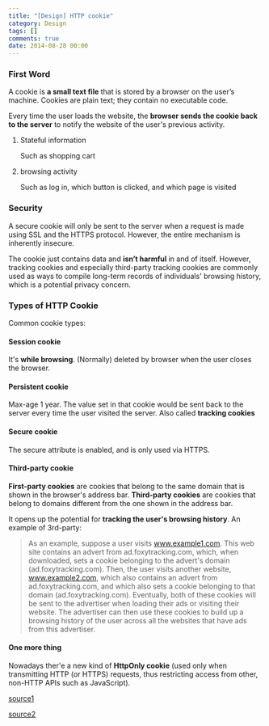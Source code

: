 ```yaml
---
title: "[Design] HTTP cookie"
category: Design
tags: []
comments: true
date: 2014-08-28 00:00
---
```



### First Word

A cookie is **a small text file** that is stored by a browser on the user’s machine. Cookies are plain text; they contain no executable code.

Every time the user loads the website, the **browser sends the cookie back to the server** to notify the website of the user's previous activity.

1. Stateful information

   Such as shopping cart

1. browsing activity

   Such as log in, which button is clicked, and which page is visited

### Security

A secure cookie will only be sent to the server when a request is made using SSL and the HTTPS protocol. However, the entire mechanism is inherently insecure.

The cookie just contains data and **isn’t harmful** in and of itself. However, tracking cookies and especially third-party tracking cookies are commonly used as ways to compile long-term records of individuals' browsing history, which is a potential privacy concern.

### Types of HTTP Cookie

Common cookie types:

#### Session cookie

It's **while browsing**. (Normally) deleted by browser when the user closes the browser.

#### Persistent cookie

Max-age 1 year. The value set in that cookie would be sent back to the server every time the user visited the server. Also called **tracking cookies**

#### Secure cookie

The secure attribute is enabled, and is only used via HTTPS.

#### Third-party cookie

**First-party cookies** are cookies that belong to the same domain that is shown in the browser's address bar. **Third-party cookies** are cookies that belong to domains different from the one shown in the address bar.

It opens up the potential for **tracking the user's browsing history**. An example of 3rd-party:

> As an example, suppose a user visits www.example1.com. This web site contains an advert from ad.foxytracking.com, which, when downloaded, sets a cookie belonging to the advert's domain (ad.foxytracking.com). Then, the user visits another website, www.example2.com, which also contains an advert from ad.foxytracking.com, and which also sets a cookie belonging to that domain (ad.foxytracking.com). Eventually, both of these cookies will be sent to the advertiser when loading their ads or visiting their website. The advertiser can then use these cookies to build up a browsing history of the user across all the websites that have ads from this advertiser.

#### One more thing

Nowadays ther'e a new kind of **HttpOnly cookie** (used only when transmitting HTTP (or HTTPS) requests, thus restricting access from other, non-HTTP APIs such as JavaScript).

[source1](http://www.nczonline.net/blog/2009/05/05/http-cookies-explained/)

[source2](http://en.wikipedia.org/wiki/HTTP_cookie)
